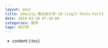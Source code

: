 ```yaml
---
layout: post
title: Udacity-推论统计学-10-[ing]t-Tests-Part3
date: 2018-03-20 07:10:00
categories: 数学
tags: 统计学
---
```

* content
{:toc}






















